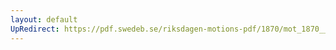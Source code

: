 ```yaml
---
layout: default
UpRedirect: https://pdf.swedeb.se/riksdagen-motions-pdf/1870/mot_1870__fk__00007/mot_1870__fk__00007_002.pdf
---
```

